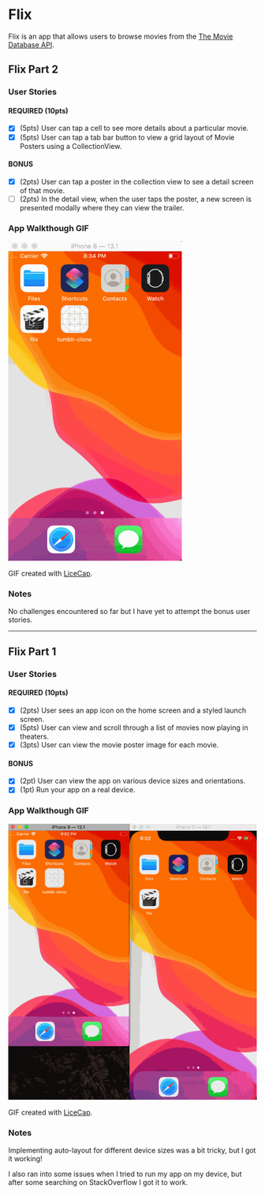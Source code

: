 # Flix

Flix is an app that allows users to browse movies from the [The Movie Database API](http://docs.themoviedb.apiary.io/#).

## Flix Part 2

### User Stories

#### REQUIRED (10pts)
- [X] (5pts) User can tap a cell to see more details about a particular movie.
- [X] (5pts) User can tap a tab bar button to view a grid layout of Movie Posters using a CollectionView.

#### BONUS
- [X] (2pts) User can tap a poster in the collection view to see a detail screen of that movie.
- [ ] (2pts) In the detail view, when the user taps the poster, a new screen is presented modally where they can view the trailer.

### App Walkthough GIF

<img src='flix_demo2.gif' title='Flix App Demo' width='' alt='Flix App Demo' />

GIF created with [LiceCap](http://www.cockos.com/licecap/).

### Notes
No challenges encountered so far but I have yet to attempt the bonus user stories.

---

## Flix Part 1

### User Stories

#### REQUIRED (10pts)
- [X] (2pts) User sees an app icon on the home screen and a styled launch screen.
- [X] (5pts) User can view and scroll through a list of movies now playing in theaters.
- [X] (3pts) User can view the movie poster image for each movie.

#### BONUS
- [X] (2pt) User can view the app on various device sizes and orientations.
- [X] (1pt) Run your app on a real device.

### App Walkthough GIF

<img src='flix_demo.gif' title='Flix App Demo' width='' alt='Flix App Demo' />

GIF created with [LiceCap](http://www.cockos.com/licecap/).

### Notes
Implementing auto-layout for different device sizes was a bit tricky, but I got it working!

I also ran into some issues when I tried to run my app on my device, but after some searching on StackOverflow I got it to work.